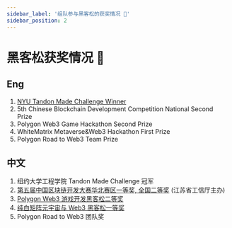 ```yaml
---
sidebar_label: '组队参与黑客松的获奖情况 🏃'
sidebar_position: 2
---
```


# 黑客松获奖情况 🏃

## Eng

1. [NYU Tandon Made Challenge Winner](https://engineering.nyu.edu/news/meeting-challenge)
2. 5th Chinese Blockchain Development Competition National Second Prize
3. Polygon Web3 Game Hackathon Second Prize
4. WhiteMatrix Metaverse&Web3 Hackathon First Prize
5. Polygon Road to Web3 Team Prize

## 中文

1. 纽约大学工程学院 Tandon Made Challenge 冠军
2. [第五届中国区块链开发大赛华北赛区一等奖, 全国二等奖](https://mp.weixin.qq.com/s/mmqXcMI8vx_i_F9KrkUDug) (江苏省工信厅主办)
3. [Polygon Web3 游戏开发黑客松二等奖](https://mp.weixin.qq.com/s/90SJqo_dteR2hfHUmibglA)
4. [纯白矩阵元宇宙与 Web3 黑客松一等奖](https://mp.weixin.qq.com/s/90SJqo_dteR2hfHUmibglA)
5. Polygon Road to Web3 团队奖